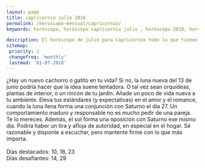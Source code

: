 ```yaml
---
layout: page
title: capricornio julio 2018 
permalink: /horoscopo-mensual/capricornio/
keywords: horóscopo, horóscopo capricornio julio , horóscopo 2018, horóscopo esperanza gracia, horoscop, horóscopos gratis, horoscopo capricornio, horoscopo capricornio 2018, Tarot, Astrologia, Zodíaco, capricornio, horoscopo gratis, horoscopo del mes 

description: El horóscopo de julio para Capricornio todo lo que tienen los astros preparados para este mes, amor, trabajo, familia. Todo sobre astrologia, tarot, predicciones.
sitemap:
 priority: 1
 changefreq: 'monthly'
 lastmod: '01-07-2018'
---
```



¿Hay un nuevo cachorro o gatito en tu vida? Si no, la luna nueva del 13 de junio podría hacer que la idea suene tentadora. O tal vez sean orquídeas, plantas de interior, o un rincón de tu jardín. Añade un poco de vida nueva a tu ambiente. Eleva tus estándares (y expectativas) en el amor y el romance, cuando la luna llena forma una conjunción con Saturno el día 27. Un comportamiento maduro y responsable no es mucho pedir de una pareja. Te lo mereces. Además, el sol forma una oposición con Saturno ese mismo día. Podría haber un tira y afloja de autoridad, en especial en el hogar. Sé razonable y disponte a escuchar, pero mantente firme con lo que más importa. <br><br>Días destacados: 10, 18, 23<br>Días desafiantes: 14, 29</div>